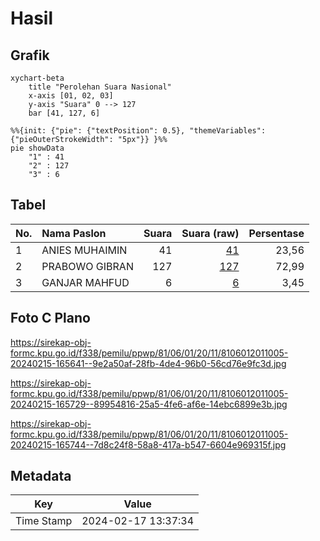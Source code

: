 # Hasil

## Grafik

```mermaid
xychart-beta
    title "Perolehan Suara Nasional"
    x-axis [01, 02, 03]
    y-axis "Suara" 0 --> 127
    bar [41, 127, 6]
```

```mermaid
%%{init: {"pie": {"textPosition": 0.5}, "themeVariables": {"pieOuterStrokeWidth": "5px"}} }%%
pie showData
    "1" : 41
    "2" : 127
    "3" : 6
```

## Tabel

| No. | Nama Paslon    | Suara | Suara (raw) | Persentase |
|:--- |:-------------- | -----:| -----------:| ----------:|
| 1   | ANIES MUHAIMIN | 41    | [41][p-1]   | 23,56      |
| 2   | PRABOWO GIBRAN | 127   | [127][p-2]  | 72,99      |
| 3   | GANJAR MAHFUD  | 6     | [6][p-3]    | 3,45       |


[p-1]: https://github.com/gigit-pemilu/pemilu-2024/blob/main/pilpres/hitung-suara/sub/81-maluku/sub/06-seram-bagian-barat/sub/01-kairatu/sub/2011-waimital/sub/005-tps/sub/paslon-1.txt
[p-2]: https://github.com/gigit-pemilu/pemilu-2024/blob/main/pilpres/hitung-suara/sub/81-maluku/sub/06-seram-bagian-barat/sub/01-kairatu/sub/2011-waimital/sub/005-tps/sub/paslon-2.txt
[p-3]: https://github.com/gigit-pemilu/pemilu-2024/blob/main/pilpres/hitung-suara/sub/81-maluku/sub/06-seram-bagian-barat/sub/01-kairatu/sub/2011-waimital/sub/005-tps/sub/paslon-3.txt

## Foto C Plano

https://sirekap-obj-formc.kpu.go.id/f338/pemilu/ppwp/81/06/01/20/11/8106012011005-20240215-165641--9e2a50af-28fb-4de4-96b0-56cd76e9fc3d.jpg

https://sirekap-obj-formc.kpu.go.id/f338/pemilu/ppwp/81/06/01/20/11/8106012011005-20240215-165729--89954816-25a5-4fe6-af6e-14ebc6899e3b.jpg

https://sirekap-obj-formc.kpu.go.id/f338/pemilu/ppwp/81/06/01/20/11/8106012011005-20240215-165744--7d8c24f8-58a8-417a-b547-6604e969315f.jpg


## Metadata

| Key        | Value               |
| ---------- | ------------------- |
| Time Stamp | 2024-02-17 13:37:34 |




